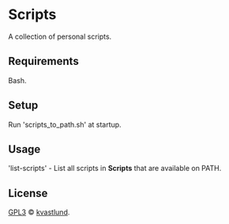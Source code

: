 # Scripts
A collection of personal scripts.

## Requirements
Bash.

## Setup
Run 'scripts_to_path.sh' at startup.

## Usage
'list-scripts' - List all scripts in **Scripts** that are available on PATH.

## License
[GPL3](LICENSE) © [kvastlund](https://github.com/kvastlund).
